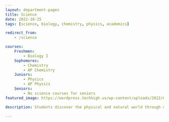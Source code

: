 ```yaml
---
layout: department-pages
title: Science
date: 2022-10-25
tags: [science, biology, chemistry, physics, academics]

redirect_from:
    - /science

courses:
    Freshmen: 
        - Biology I
    Sophomores:
        - Chemistry 
        - AP Chemistry 
    Juniors:
        - Physics
        - AP Physics
    Seniors:
        - No science courses for seniors
featured_image: https://wordpress.techhigh.us/wp-content/uploads/2022/03/science-image.jpg

description: Students discover the physical and natural world through observation and experiments.

---
```



